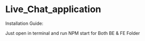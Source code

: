 # Live_Chat_application

Installation Guide:

Just open in terminal and run NPM start for Both BE & FE Folder
